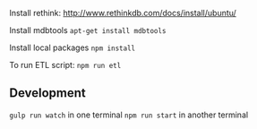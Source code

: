 Install rethink: http://www.rethinkdb.com/docs/install/ubuntu/

Install mdbtools `apt-get install mdbtools`

Install local packages `npm install`

To run ETL script: `npm run etl`

## Development

`gulp run watch` in one terminal
`npm run start` in another terminal
